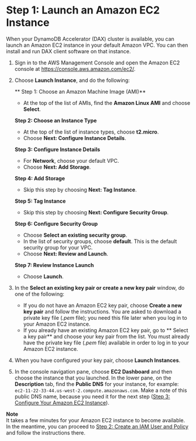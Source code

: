 # Step 1: Launch an Amazon EC2 Instance<a name="DAX.client.launch-ec2-instance"></a>

When your DynamoDB Accelerator \(DAX\) cluster is available, you can launch an Amazon EC2 instance in your default Amazon VPC\. You can then install and run DAX client software on that instance\.

1. Sign in to the AWS Management Console and open the Amazon EC2 console at [https://console\.aws\.amazon\.com/ec2/](https://console.aws.amazon.com/ec2/)\.

1. Choose **Launch Instance**, and do the following:

   ** Step 1: Choose an Amazon Machine Image \(AMI\)**
   + At the top of the list of AMIs, find the **Amazon Linux AMI** and choose **Select**\.

   **Step 2: Choose an Instance Type**
   + At the top of the list of instance types, choose **t2\.micro**\.
   + Choose **Next: Configure Instance Details**\.

   **Step 3: Configure Instance Details**
   + For **Network**, choose your default VPC\.
   + Choose **Next: Add Storage**\.

   **Step 4: Add Storage**
   + Skip this step by choosing **Next: Tag Instance**\.

   **Step 5: Tag Instance**
   + Skip this step by choosing **Next: Configure Security Group**\.

   **Step 6: Configure Security Group**
   + Choose **Select an existing security group**\.
   + In the list of security groups, choose **default**\. This is the default security group for your VPC\.
   + Choose **Next: Review and Launch**\.

   **Step 7: Review Instance Launch**
   + Choose **Launch**\.

1. In the **Select an existing key pair or create a new key pair** window, do one of the following:
   + If you do not have an Amazon EC2 key pair, choose **Create a new key pair** and follow the instructions\. You are asked to download a private key file \(*\.pem* file\); you need this file later when you log in to your Amazon EC2 instance\.
   + If you already have an existing Amazon EC2 key pair, go to ** Select a key pair** and choose your key pair from the list\. You must already have the private key file \(*\.pem* file\) available in order to log in to your Amazon EC2 instance\.

1. When you have configured your key pair, choose **Launch Instances**\.

1. In the console navigation pane, choose **EC2 Dashboard** and then choose the instance that you launched\. In the lower pane, on the **Description** tab, find the **Public DNS** for your instance, for example: `ec2-11-22-33-44.us-west-2.compute.amazonaws.com`\. Make a note of this public DNS name, because you need it for the next step \([Step 3: Configure Your Amazon EC2 Instance](DAX.client.configure-ec2-instance.md)\)\.

**Note**  
It takes a few minutes for your Amazon EC2 instance to become available\. In the meantime, you can proceed to [Step 2: Create an IAM User and Policy](DAX.client.create-user-policy.md) and follow the instructions there\.